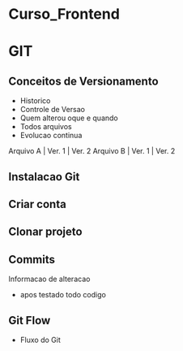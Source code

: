 # Curso_Frontend

# GIT

## Conceitos de Versionamento

 - Historico
 - Controle de Versao
 - Quem alterou oque e quando
 - Todos arquivos
 - Evolucao continua

Arquivo A | Ver. 1 | Ver. 2
Arquivo B | Ver. 1 | Ver. 2

## Instalacao Git

## Criar conta

## Clonar projeto

## Commits

Informacao de alteracao 

 - apos testado todo codigo

## Git Flow

 - Fluxo do Git

